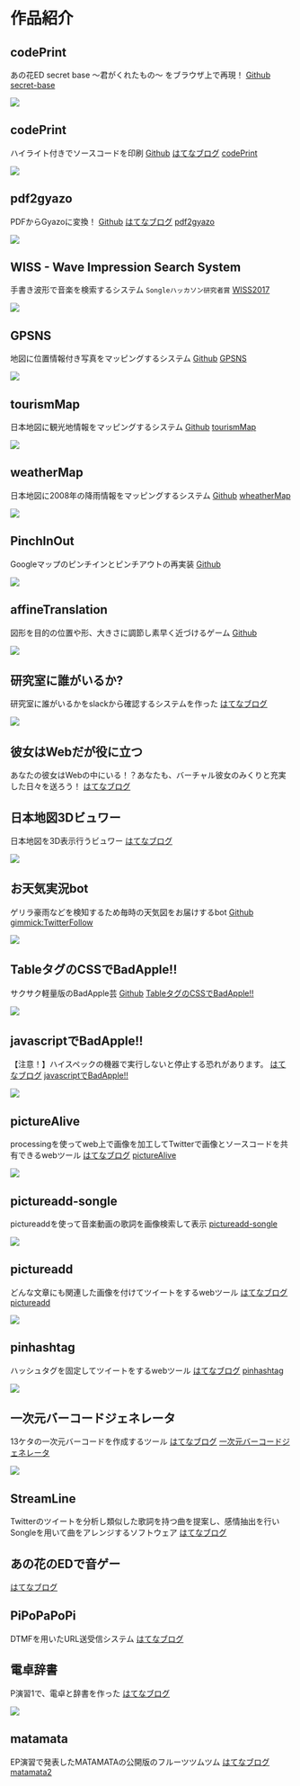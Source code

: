 # 作品紹介

## codePrint
あの花ED secret base ～君がくれたもの～ をブラウザ上で再現！
[Github](https://github.com/matatsuna/secret-base)
[secret-base](https://service.matatsuna.net/secret-base/)

![](img/secret-base.gif)

## codePrint
ハイライト付きでソースコードを印刷
[Github](https://github.com/matatsuna/codeprint)
[はてなブログ](https://matatsuna.hatenablog.com/entry/2018/10/14/225715)
[codePrint](https://service.matatsuna.net/codeprint/)

![](https://i.gyazo.com/b42be61be7f3762df141844efaae27d8.png)

## pdf2gyazo
PDFからGyazoに変換！
[Github](https://github.com/matatsuna/pdf2gyazo)
[はてなブログ](http://matatsuna.hatenablog.com/entry/2018/02/04/014139)
[pdf2gyazo](https://pdf2gyazo.azurewebsites.net/)

![](https://i.gyazo.com/dafb91d61a10a2607a8c1ecbb18e3bda.png)

## WISS - Wave Impression Search System
手書き波形で音楽を検索するシステム `Songleハッカソン研究者賞`
[WISS2017](http://matayoshi.nkmr.io/work/WISS2017/)

![](https://i.gyazo.com/501c36374ee06717b5da041fe56cb2db.png)

## GPSNS
地図に位置情報付き写真をマッピングするシステム
[Github](https://github.com/matatsuna/GPSNS)
[GPSNS](https://service.matatsuna.net/gpsns)

![](https://i.gyazo.com/49d79bd1905898412ef9c736ff420fff.jpg)

## tourismMap
日本地図に観光地情報をマッピングするシステム
[Github](https://github.com/matatsuna/tourismMap)
[tourismMap](https://tourism.matatsuna.net/)

![](img/9e00da288a55d2cab5828b90f9eeb51f.png)

## weatherMap
日本地図に2008年の降雨情報をマッピングするシステム 
[Github](https://github.com/matatsuna/weatherMap)
[wheatherMap](http://weather.matatsuna.net/)

![](img/335d6b0ccf04f53478bc38a9e09f5aa5.png)

## PinchInOut
Googleマップのピンチインとピンチアウトの再実装
[Github](https://github.com/matatsuna/PinchInOut)

![](img/pinchinout.png)

## affineTranslation
図形を目的の位置や形、大きさに調節し素早く近づけるゲーム
[Github](https://github.com/matatsuna/affineTranslation)

![](img/affinetranslation.PNG)

## 研究室に誰がいるか?
研究室に誰がいるかをslackから確認するシステムを作った
[はてなブログ](http://matatsuna.hatenablog.com/entry/2017/04/17/120534)

![](img/20170417120424.png)

## 彼女はWebだが役に立つ
あなたの彼女はWebの中にいる！？あなたも、バーチャル彼女のみくりと充実した日々を送ろう！
[はてなブログ](http://matatsuna.hatenablog.com/entry/2017/01/31/121526)
[](https://youtu.be/6FC0aPO2AUs)

## 日本地図3Dビュワー
日本地図を3D表示行うビュワー
[はてなブログ](http://matatsuna.hatenablog.com/entry/2017/01/31/151847)

![](img/4a1ec9050069de9c3843312edfb5aca1.png)

## お天気実況bot
ゲリラ豪雨などを検知するため毎時の天気図をお届けするbot
[Github](https://github.com/matatsuna/radar_nowcast)
[gimmick:TwitterFollow](@radar_nowcast)

![](img/4fe206ae5ebbe59ec88b9b5343787c5d.png)

## TableタグのCSSでBadApple!!
サクサク軽量版のBadApple芸
[Github](https://github.com/matatsuna/badapple)
[TableタグのCSSでBadApple!!](https://service.matatsuna.net/badapple/)

![](https://i.gyazo.com/78f5fe0060ef5156d071adeda35e29d2.gif)

## javascriptでBadApple!!
【注意！】ハイスペックの機器で実行しないと停止する恐れがあります。
[はてなブログ](http://matatsuna.hatenablog.com/entry/2016/10/19/151337)
[javascriptでBadApple!!](https://service.matatsuna.net/badapple-old/)

![](img/2f0bc10d4e0ea58ede404b3c8163b137.png)

## pictureAlive
processingを使ってweb上で画像を加工してTwitterで画像とソースコードを共有できるwebツール
[はてなブログ](http://matatsuna.hatenablog.com/entry/2016/06/28/113808)
[pictureAlive](https://nkmr.io/picturealive/)

![](img/CkmVQGzUoAEmnOR.jpg)

## pictureadd-songle
pictureaddを使って音楽動画の歌詞を画像検索して表示
[pictureadd-songle](https://service.matatsuna.net/pictureadd-songle)

![](https://i.gyazo.com/d5c7b6e43c6935dfa8171868c6c1c165.jpg)

## pictureadd
どんな文章にも関連した画像を付けてツイートをするwebツール
[はてなブログ](http://matatsuna.hatenablog.com/entry/2016/06/24/110705)
[pictureadd](https://pictureadd.matatsuna.net)

![](img/17a0dfd56b484cdb741e897e57da0fc7.png)

## pinhashtag
ハッシュタグを固定してツイートをするwebツール
[はてなブログ](http://matatsuna.hatenablog.com/entry/2016/06/15/005523)
[pinhashtag](https://service.matatsuna.net/pinhashtag)

![](img/976cb4a35495cc9b468e978835da9176.png)

## 一次元バーコードジェネレータ
13ケタの一次元バーコードを作成するツール
[はてなブログ](http://matatsuna.hatenablog.com/entry/2016/05/03/232514)
[一次元バーコードジェネレータ](https://service.matatsuna.net/barcode/)

![](img/e5eabe4faf1ae552e50b86cb06ea1238.png)

## StreamLine
Twitterのツイートを分析し類似した歌詞を持つ曲を提案し、感情抽出を行いSongleを用いて曲をアレンジするソフトウェア
[はてなブログ](http://matatsuna.hatenablog.com/entry/2016/01/30/160001)
[](https://www.youtube.com/watch?v=0ASzY7VCMZI)

## あの花のEDで音ゲー
[はてなブログ](http://matatsuna.hatenablog.com/entry/2015/10/14/001405)

## PiPoPaPoPi
DTMFを用いたURL送受信システム
[はてなブログ](http://matatsuna.hatenablog.com/entry/2015/08/22/045450)
[](https://www.youtube.com/watch?v=jGUGMbd3IIU)

## 電卓辞書
P演習1で、電卓と辞書を作った
[はてなブログ](http://matatsuna.hatenablog.com/entry/2015/08/03/020713)

![](img/20150803013051.jpg)

## matamata
EP演習で発表したMATAMATAの公開版のフルーツツムツム
[はてなブログ](http://matatsuna.hatenablog.com/entry/2015/10/28/185413)
[matamata2](http://matamata.azurewebsites.net)
[](https://www.youtube.com/watch?v=30ETiARqLps)

